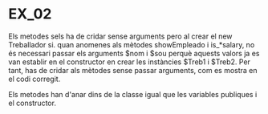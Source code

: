 # EX_02

Els metodes sels ha de cridar sense arguments pero al crear el new Treballador si.
quan anomenes als mètodes showEmpleado i is_*salary, no és necessari passar els arguments $nom i $sou perquè aquests valors ja es van establir en el constructor 
en crear les instàncies $Treb1 i $Treb2. Per tant, has de cridar als mètodes sense passar arguments, com es mostra en el codi corregit.

Els metodes han d'anar dins de la classe igual que les variables publiques i el constructor.